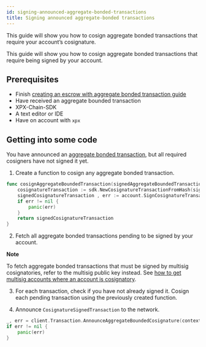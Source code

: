 ```yaml
---
id: signing-announced-aggregate-bonded-transactions
title: Signing announced aggregate-bonded transactions
---
```


This guide will show you how to cosign aggregate bonded transactions that require your account’s cosignature.

This guide will show you how to cosign aggregate bonded transactions that require being signed by your account.

## Prerequisites

- Finish [creating an escrow with aggregate bonded transaction guide](https://bcdocs.xpxsirius.io/guides/transaction/creating-an-escrow-with-aggregate-bonded-transaction.html)
- Have received an aggregate bounded transaction
- XPX-Chain-SDK
- A text editor or IDE
- Have on account with `xpx`

## Getting into some code

You have announced an [aggregate bonded transaction](../../built-in-features/aggregate-transaction.md), but all required cosigners have not signed it yet.

1. Create a function to cosign any aggregate bonded transaction.

<!--DOCUSAURUS_CODE_TABS-->
<!--Golang-->
```go
func cosignAggregateBoundedTransaction(signedAggregateBoundedTransaction *sdk.SignedTransaction, account *sdk.Account) *sdk.CosignatureSignedTransaction {
    cosignatureTransaction := sdk.NewCosignatureTransactionFromHash(signedAggregateBoundedTransaction.Hash)
    signedCosignatureTransaction , err := account.SignCosignatureTransaction(cosignatureTransaction)
    if err != nil {
        panic(err)
    }
    return signedCosignatureTransaction
}
```
<!--END_DOCUSAURUS_CODE_TABS-->

2. Fetch all aggregate bonded transactions pending to be signed by your account.

<div class=info>

**Note**

To fetch aggregate bonded transactions that must be signed by multisig cosignatories, refer to the multisig public key instead. See [how to get multisig accounts where an account is cosignatory](../multisig-account/converting-an-account-to-multisig.md#guide-get-multisig-account-info).

</div>

3. For each transaction, check if you have not already signed it. Cosign each pending transaction using the previously created function.

4. Announce `CosignatureSignedTransaction` to the network.

<!--DOCUSAURUS_CODE_TABS-->
<!--Golang-->
```go
_, err = client.Transaction.AnnounceAggregateBoundedCosignature(context.Background(), cosignatureSignedTransaction)
if err != nil {
    panic(err)
}
```
<!--END_DOCUSAURUS_CODE_TABS-->

